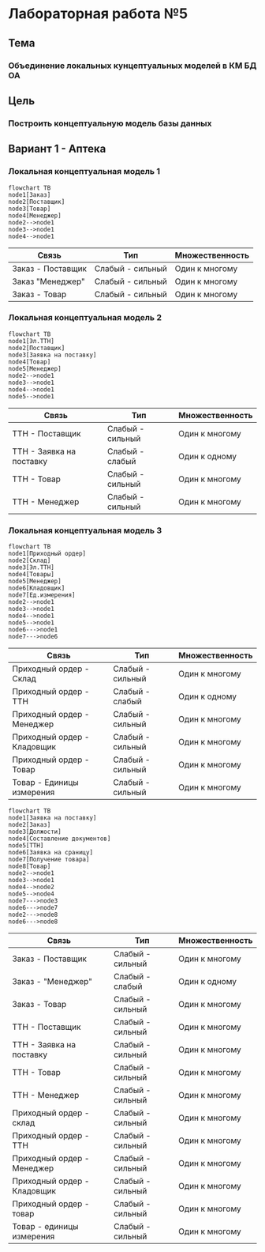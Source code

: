 # Лабораторная работа №5 #

## Тема ##

### Объединение локальных кунцептуальных моделей в КМ БД ОА ###

## Цель ##

### Построить концептуальную модель базы данных ###

## Вариант 1 - Аптека ##

### Локальная концептуальная модель 1 ###

```mermaid
flowchart TB
node1[Заказ]
node2[Поставщик]
node3[Товар]
node4[Менеджер]
node2-->node1
node3-->node1
node4-->node1
```

|Связь|Тип|Множественность|
|-|-|-|
|Заказ - Поставщик|Слабый - сильный|Один к многому|
|Заказ "Менеджер"|Слабый - сильный|Один к многому|
|Заказ - Товар|Слабый - сильный|Один к многому|

### Локальная концептуальная модель 2 ###

```mermaid
flowchart TB
node1[Эл.ТТН]
node2[Поставщик]
node3[Заявка на поставку]
node4[Товар]
node5[Менеджер]
node2-->node1
node3-->node1
node4-->node1
node5-->node1
```

|Связь|Тип|Множественность|
|-|-|-|
|ТТН - Поставщик|Слабый - сильный|Один к многому|
|ТТН - Заявка на поставку|Слабый - слабый|Один к одному|
|ТТН - Товар|Слабый - сильный|Один к многому|
|ТТН - Менеджер|Слабый - сильный|Один к многому|

### Локальная концептуальная модель 3 ###

```mermaid
flowchart TB
node1[Приходный ордер]
node2[Склад]
node3[Эл.ТТН]
node4[Товары]
node5[Менеджер]
node6[Кладовщик]
node7[Ед.измерения]
node2-->node1
node3-->node1
node4-->node1
node5-->node1
node6--->node1
node7--->node6
```

|Связь|Тип|Множественность|
|-|-|-|
|Приходный ордер - Склад|Слабый - сильный|Один к многому|
|Приходный ордер - ТТН|Слабый - слабый|Один к одному|
|Приходный ордер - Менеджер|Слабый - сильный|Один к многому|
|Приходный ордер - Кладовщик|Слабый - сильный|Один к многому|
|Приходный ордер - Товар|Слабый - сильный|Один к многому|
|Товар - Единицы измерения|Слабый - сильный|Один к многому|

```mermaid
flowchart TB
node1[Заявка на поставку]
node2[Заказ]
node3[Должости]
node4[Составление документов]
node5[ТТН]
node6[Заявка на сраницу]
node7[Получение товара]
node8[Товар]
node2-->node1
node3-->node1
node4-->node2
node5-->node4
node7--->node3
node6--->node7
node2--->node8
node6--->node8
```

|Связь|Тип|Множественность|
|-|-|-|
|Заказ - Поставщик|Слабый - сильный|Один к многому|
|Заказ - "Менеджер"|Слабый - слабый|Один к одному|
|Заказ - Товар|Слабый - сильный|Один к многому|
|ТТН - Поставщик|Слабый - сильный|Один к многому|
|ТТН - Заявка на поставку|Слабый - сильный|Один к многому|
|ТТН - Товар|Слабый - сильный|Один к многому|
|ТТН - Менеджер|Слабый - сильный|Один к многому|
|Приходный ордер - склад|Слабый - сильный|Один к многому|
|Приходный ордер - ТТН|Слабый - сильный|Один к многому|
|Приходный ордер - Менеджер|Слабый - сильный|Один к многому|
|Приходный ордер - Кладовщик|Слабый - сильный|Один к многому|
|Приходный ордер - товар|Слабый - сильный|Один к многому|
|Товар - единицы измерения|Слабый - сильный|Один к многому|
